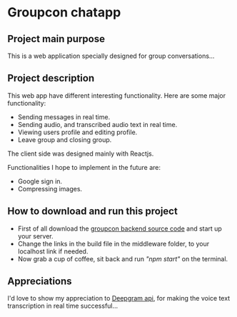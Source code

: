# Groupcon chatapp

## Project main purpose

This is a web application specially designed for group conversations...

## Project description

This web app have different interesting functionality. Here are some major functionality:

- Sending messages in real time.
- Sending audio, and transcribed audio text in real time.
- Viewing users profile and editing profile.
- Leave group and closing group.

The client side was designed mainly with Reactjs.

Functionalities I hope to implement in the future are:

- Google sign in.
- Compressing images.

## How to download and run this project

- First of all download the [groupcon backend source code](https://github.com/Ernest2026/groupcon-chatapp-backend/) and start up your server.
- Change the links in the build file in the middleware folder, to your localhost link if needed.
- Now grab a cup of coffee, sit back and run _"npm start"_ on the terminal.

## Appreciations

I'd love to show my appreciation to [Deepgram api](https://developers.deepgram.com/), for making the voice text transcription in real time successful...
